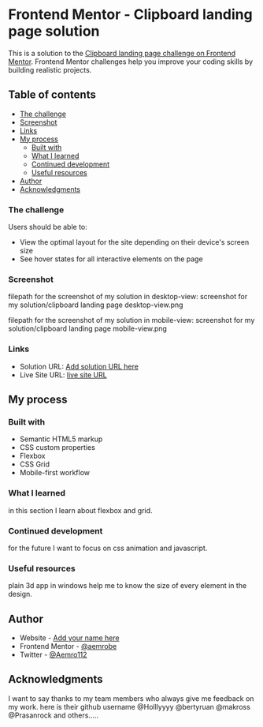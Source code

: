 # Frontend Mentor - Clipboard landing page solution

This is a solution to the [Clipboard landing page challenge on Frontend Mentor](https://www.frontendmentor.io/challenges/clipboard-landing-page-5cc9bccd6c4c91111378ecb9). Frontend Mentor challenges help you improve your coding skills by building realistic projects.

## Table of contents

- [The challenge](#the-challenge)
- [Screenshot](#screenshot)
- [Links](#links)
- [My process](#my-process)
  - [Built with](#built-with)
  - [What I learned](#what-i-learned)
  - [Continued development](#continued-development)
  - [Useful resources](#useful-resources)
- [Author](#author)
- [Acknowledgments](#acknowledgments)

### The challenge

Users should be able to:

- View the optimal layout for the site depending on their device's screen size
- See hover states for all interactive elements on the page

### Screenshot

filepath for the screenshot of my solution in desktop-view: screenshot for my solution/clipboard landing page desktop-view.png

filepath for the screenshot of my solution in mobile-view: screenshot for my solution/clipboard landing page mobile-view.png

### Links

- Solution URL: [Add solution URL here](https://your-solution-url.com)
- Live Site URL: [live site URL ](https://aemrobe.github.io/clipboard-landing-page/)

## My process

### Built with

- Semantic HTML5 markup
- CSS custom properties
- Flexbox
- CSS Grid
- Mobile-first workflow

### What I learned

in this section I learn about flexbox and grid.

### Continued development

for the future I want to focus on css animation and javascript.

### Useful resources

plain 3d app in windows help me to know the size of every element in the design.

## Author

- Website - [Add your name here](https://www.your-site.com)
- Frontend Mentor - [@aemrobe](https://www.frontendmentor.io/profile/yourusername)
- Twitter - [@Aemro112](https://www.twitter.com/yourusername)

## Acknowledgments

I want to say thanks to my team members who always give me feedback on my work.
here is their github username
@Holllyyyy
@bertyruan
@makross
@Prasanrock
and others.....
